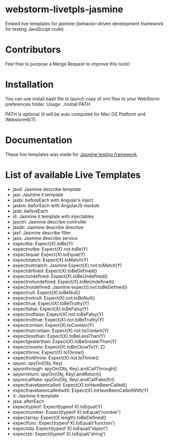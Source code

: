 webstorm-livetpls-jasmine
=========================

Embed live templates for jasmine (behavior-driven development framework for testing JavaScript code)

# Contributors

Feel free to purpose a Merge Request to improve this tools!

# Installation

You can use install bash file to launch copy of xml files to your WebStorm preferences folder.
Usage:
./install PATH

PATH is optional (it will be auto computed for Mac OS Platform and Webstorm6/7).

# Documentation

These live templates was made for [<i class="icon-share"></i> Jasmine testing framework](http://pivotal.github.io/jasmine/).

# List of available Live Templates

- jasd: Jasmine describe template
- jasi: Jasmine it template
- jasbi: beforeEach with Angular's inject
- jasbm: beforEach with AngularJS module
- jasb: beforeEach
- iit: Jasmine it template with injectables
- jasctrl: Jasmine describe controller
- jasdir: Jasmine describe directive
- jasf: Jasmine describe filter
- jass: Jasmine describe service
- expectbe: Expect(X).toBe(Y)
- expectnotbe: Expect(X).not.toBe(Y)
- expectequal: Expect(X).toEqual(Y)
- expectmatch: Expect(X).toMatch(Y)
- expectnotmatch: Jasmine Expect(X).not.toMatch(Y)
- expectdefined: Expect(X).toBeDefined()
- expectundefined: Expect(X).toBeUndefined()
- expectnotundefined: Expect(X).toBeUndefined()
- expectnotdefined: Jasmine expect().not.toBeDefined()
- expectnull: Expect(X).toBeNull()
- expectnotnull: Expect(X).not.toBeNull()
- expecttrue: Expect(X).toBeTruthy(Y)
- expectfalse: Expect(X).toBeFalsy(Y)
- expectnotfalse: Expect(X).not.toBeFalsy(Y)
- expectnottrue: Expect(X).not.toBeTruthy(Y)
- expectcontain: Expect(X).toContain(Y)
- expectnotcontain: Expect(X).not.toContain(Y)
- expectlessthan: Expect(X).toBeLessThan(Y)
- expectgeaterthan: Expect(X).toBeGreaterThan(Y)
- expectcloseto: Expect(X).toBeCloseTo(Y, Z)
- expectthrow: Expect(X).toThrow()
- expectnotthrow: Expect(X).not.toThrow()
- spyon: spyOn(Obj, Key)
- spyonthrough: spyOn(Obj, Key).andCallThrough()
- spyonreturn: spyOn(Obj, Key).andReturn()
- spyoncallfake: spyOn(Obj, Key).andCallFake(fct)
- expecthavebeencalled: Expect(X).toHaveBeenCalled()
- expecthavebeencalledwith: Expect(X).toHaveBeenCalledWith(Y)
- it: Jasmine it template
- jasa: afterEach
- expecttypeof: Expect(typeof X).toEqual(Y)
- expectnumber: Expect(typeof X).toEqual('number')
- expectarray: Expect(X.length).toBeDefined()
- expectfunc: Expect(typeof X).toEqual('function')
- expectobj: Expect(typeof X).toEqual('object')
- expectstr: Expect(typeof X).toEqual('string')
